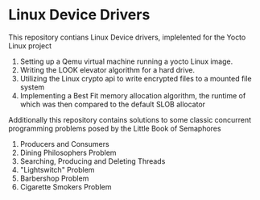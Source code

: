 # Linux Device Drivers

This repository contians Linux Device drivers, implelented for the Yocto Linux project


1. Setting up a Qemu virtual machine running a yocto Linux image.
2. Writing the LOOK elevator algorithm for a hard drive.
3. Utilizing the Linux crypto api to write encrypted files to a mounted file system
4. Implementing a Best Fit memory allocation algorithm, the runtime of which was then compared to the default SLOB allocator

Additionally this repository contains solutions to some classic concurrent programming problems posed by the Little Book of Semaphores
1. Producers and Consumers 
2. Dining Philosophers Problem
3. Searching, Producing and Deleting Threads
4. "Lightswitch" Problem
5. Barbershop Problem
6. Cigarette Smokers Problem
